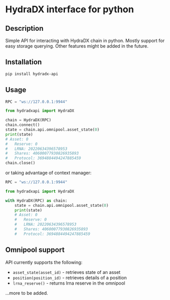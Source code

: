 # HydraDX interface for python

## Description
Simple API for interacting with HydraDX chain in python.
Mostly support for easy storage querying.
Other features might be added in the future.

## Installation
```bash
pip install hydradx-api
```

## Usage

```python
RPC = "ws://127.0.0.1:9944"

from hydradxapi import HydraDX

chain = HydraDX(RPC)
chain.connect()
state = chain.api.omnipool.asset_state(0)
print(state)
# Asset: 0
#	Reserve: 0
#	LRNA: 20220634396578953
#	Shares: 40600077930826935893
#	Protocol: 3694884494247885459
chain.close()

```

or taking advantage of context manager:

```python
RPC = "ws://127.0.0.1:9944"

from hydradxapi import HydraDX

with HydraDX(RPC) as chain:
    state = chain.api.omnipool.asset_state(0)
    print(state)
    # Asset: 0
    #	Reserve: 0
    #	LRNA: 20220634396578953
    #	Shares: 40600077930826935893
    #	Protocol: 3694884494247885459
```

## Omnipool support
API currently supports the following:

- `asset_state(asset_id)` - retrieves state of an asset
- `position(position_id)` - retrieves details of a position
- `lrna_reserve()` - returns lrna reserve in the omnipool

...more to be added.